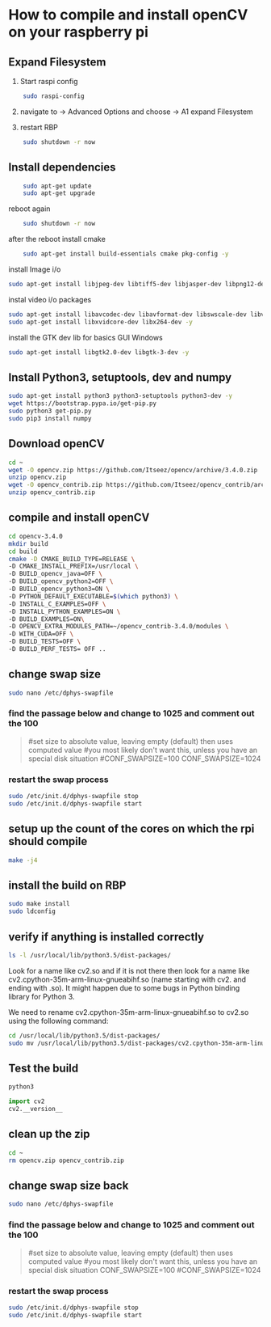 # How to compile and install openCV on your raspberry pi

## Expand Filesystem 

1. Start raspi config

```bash 
	sudo raspi-config
```

2. navigate to 
	-> Advanced Options
	and choose 
	-> A1 expand Filesystem

3. restart RBP

```bash
	sudo shutdown -r now
```


## Install dependencies

```bash
	sudo apt-get update
	sudo apt-get upgrade
```

reboot again

```bash
	sudo shutdown -r now
```

after the reboot install cmake

```bash
	sudo apt-get install build-essentials cmake pkg-config -y
```

install Image i/o


```bash
sudo apt-get install libjpeg-dev libtiff5-dev libjasper-dev libpng12-dev -y
```

instal video i/o packages

```bash
sudo apt-get install libavcodec-dev libavformat-dev libswscale-dev libv4l-dev -y
sudo apt-get install libxvidcore-dev libx264-dev -y
```

install the GTK dev lib for basics GUI Windows
```bash
sudo apt-get install libgtk2.0-dev libgtk-3-dev -y
```

## Install Python3, setuptools, dev and numpy

```bash
sudo apt-get install python3 python3-setuptools python3-dev -y
wget https://bootstrap.pypa.io/get-pip.py
sudo python3 get-pip.py
sudo pip3 install numpy
```

## Download openCV

```bash
cd ~
wget -O opencv.zip https://github.com/Itseez/opencv/archive/3.4.0.zip
unzip opencv.zip
wget -O opencv_contrib.zip https://github.com/Itseez/opencv_contrib/archive/3.4.0.zip
unzip opencv_contrib.zip
```

## compile and install openCV

```bash
cd opencv-3.4.0
mkdir build
cd build
cmake -D CMAKE_BUILD_TYPE=RELEASE \
-D CMAKE_INSTALL_PREFIX=/usr/local \
-D BUILD_opencv_java=OFF \
-D BUILD_opencv_python2=OFF \
-D BUILD_opencv_python3=ON \
-D PYTHON_DEFAULT_EXECUTABLE=$(which python3) \
-D INSTALL_C_EXAMPLES=OFF \
-D INSTALL_PYTHON_EXAMPLES=ON \
-D BUILD_EXAMPLES=ON\
-D OPENCV_EXTRA_MODULES_PATH=~/opencv_contrib-3.4.0/modules \
-D WITH_CUDA=OFF \
-D BUILD_TESTS=OFF \
-D BUILD_PERF_TESTS= OFF ..
```

## change swap size


```bash
sudo nano /etc/dphys-swapfile
```

### find the passage below and change to 1025 and comment out the 100
 
>#set size to absolute value, leaving empty (default) then uses computed value
>#you most likely don't want this, unless you have an special disk situation
>#CONF_SWAPSIZE=100
>CONF_SWAPSIZE=1024

### restart the swap process

```bash
sudo /etc/init.d/dphys-swapfile stop
sudo /etc/init.d/dphys-swapfile start
```

## setup up the count of the cores on which the rpi should compile

```bash
make -j4
```

## install the build on RBP

```bash
sudo make install
sudo ldconfig
```

## verify if anything is installed correctly

```bash
ls -l /usr/local/lib/python3.5/dist-packages/
```

Look for a name like cv2.so and if it is not there then look for a name like cv2.cpython-35m-arm-linux-gnueabihf.so (name starting with cv2. and ending with .so). It might happen due to some bugs in Python binding library for Python 3.

We need to rename cv2.cpython-35m-arm-linux-gnueabihf.so to cv2.so using the following command:

```bash
cd /usr/local/lib/python3.5/dist-packages/
sudo mv /usr/local/lib/python3.5/dist-packages/cv2.cpython-35m-arm-linux-gnueabihf.so cv2.so

```

## Test the build

```bash
python3 
```

```python
import cv2
cv2.__version__
```

## clean up the zip

```bash
cd ~
rm opencv.zip opencv_contrib.zip
```

## change swap size back


```bash
sudo nano /etc/dphys-swapfile
```

### find the passage below and change to 1025 and comment out the 100
 
>#set size to absolute value, leaving empty (default) then uses computed value
>#you most likely don't want this, unless you have an special disk situation
> CONF_SWAPSIZE=100
>#CONF_SWAPSIZE=1024

### restart the swap process

```bash
sudo /etc/init.d/dphys-swapfile stop
sudo /etc/init.d/dphys-swapfile start

